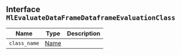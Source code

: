 ## Interface `MlEvaluateDataFrameDataframeEvaluationClass`

| Name | Type | Description |
| - | - | - |
| `class_name` | [Name](./Name.md) | &nbsp; |
